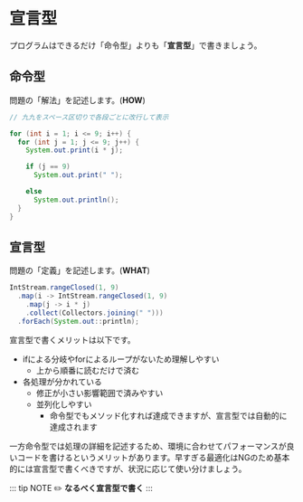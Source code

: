 # 宣言型
プログラムはできるだけ「命令型」よりも「**宣言型**」で書きましょう。

## 命令型
問題の「解法」を記述します。(**HOW**)

```java
// 九九をスペース区切りで各段ごとに改行して表示

for (int i = 1; i <= 9; i++) {
  for (int j = 1; j <= 9; j++) {
    System.out.print(i * j);

    if (j == 9)
      System.out.print(" ");

    else
      System.out.println();
  }
}
```

## 宣言型
問題の「定義」を記述します。(**WHAT**)

```java
IntStream.rangeClosed(1, 9)
  .map(i -> IntStream.rangeClosed(1, 9)
    .map(j -> i * j)
    .collect(Collectors.joining(" ")))
  .forEach(System.out::println);
```

宣言型で書くメリットは以下です。

- ifによる分岐やforによるループがないため理解しやすい
  - 上から順番に読むだけで済む
- 各処理が分かれている
  - 修正が小さい影響範囲で済みやすい
  - 並列化しやすい
    - 命令型でもメソッド化すれば達成できますが、宣言型では自動的に達成されます

一方命令型では処理の詳細を記述するため、環境に合わせてパフォーマンスが良いコードを書けるというメリットがあります。早すぎる最適化はNGのため基本的には宣言型で書くべきですが、状況に応じて使い分けましょう。

::: tip NOTE
:pencil2: **なるべく宣言型で書く**
:::
